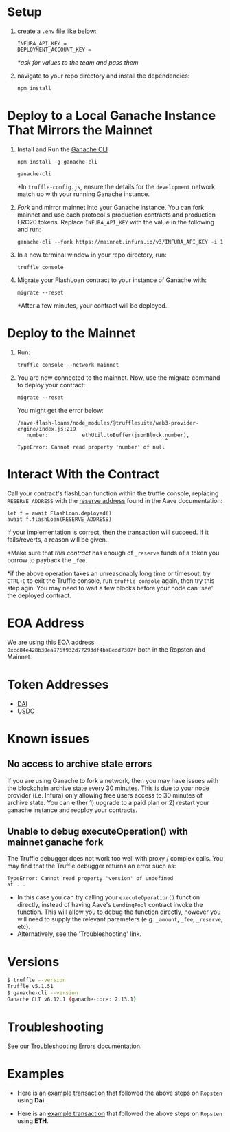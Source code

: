 # Setup

1. create a `.env` file like below:

   ```
   INFURA_API_KEY =
   DEPLOYMENT_ACCOUNT_KEY =
   ```

   _\*ask for values to the team and pass them_

2. navigate to your repo directory and install the dependencies:

   ```
   npm install
   ```

# Deploy to a Local Ganache Instance That Mirrors the Mainnet

1. Install and Run the [Ganache CLI](https://github.com/trufflesuite/ganache-cli)

   ```
   npm install -g ganache-cli
   ```

   ```
   ganache-cli
   ```

   \*In `truffle-config.js`, ensure the details for the `development` network match up with your running Ganache instance.

2. _Fork_ and mirror mainnet into your Ganache instance.
   You can fork mainnet and use each protocol's production contracts and production ERC20 tokens.
   Replace `INFURA_API_KEY` with the value in the following and run:

   ```
   ganache-cli --fork https://mainnet.infura.io/v3/INFURA_API_KEY -i 1
   ```

3. In a new terminal window in your repo directory, run:

   ```
   truffle console
   ```

4. Migrate your FlashLoan contract to your instance of Ganache with:

   ```
   migrate --reset
   ```

   \*After a few minutes, your contract will be deployed.

# Deploy to the Mainnet

1. Run:

   ```
   truffle console --network mainnet
   ```

2. You are now connected to the mainnet. Now, use the migrate command to deploy your contract:

   ```
   migrate --reset
   ```

   You might get the error below:

   ```
   /aave-flash-loans/node_modules/@trufflesuite/web3-provider-engine/index.js:219
      number:           ethUtil.toBuffer(jsonBlock.number),
                                                   ^
   TypeError: Cannot read property 'number' of null
   ```

# Interact With the Contract

Call your contract's flashLoan function within the truffle console, replacing `RESERVE_ADDRESS` with the [reserve address](https://docs.aave.com/developers/developing-on-aave/deployed-contract-instances#reserves-assets) found in the Aave documentation:

```
let f = await FlashLoan.deployed()
await f.flashLoan(RESERVE_ADDRESS)
```

If your implementation is correct, then the transaction will succeed. If it fails/reverts, a reason will be given.

\*Make sure that _this contract_ has enough of `_reserve` funds of a token you borrow to payback the `_fee`.

\*if the above operation takes an unreasonably long time or timesout, try `CTRL+C` to exit the Truffle console, run `truffle console` again, then try this step agin. You may need to wait a few blocks before your node can 'see' the deployed contract.

# EOA Address

We are using this EOA address `0xcc84e428b30ea976f932d77293df4ba8edd7307f` both in the Ropsten and Mainnet.

# Token Addresses

- [DAI](https://etherscan.io/address/0x6b175474e89094c44da98b954eedeac495271d0f)
- [USDC](https://etherscan.io/address/0xa0b86991c6218b36c1d19d4a2e9eb0ce3606eb48)

# Known issues

## No access to archive state errors

If you are using Ganache to fork a network, then you may have issues with the blockchain archive state every 30 minutes. This is due to your node provider (i.e. Infura) only allowing free users access to 30 minutes of archive state. You can either 1) upgrade to a paid plan or 2) restart your ganache instance and redploy your contracts.

## Unable to debug executeOperation() with mainnet ganache fork

The Truffle debugger does not work too well with proxy / complex calls. You may find that the Truffle debugger returns an error such as:

```
TypeError: Cannot read property 'version' of undefined
at ...
```

- In this case you can try calling your `executeOperation()` function directly, instead of having Aave's `LendingPool` contract invoke the function. This will allow you to debug the function directly, however you will need to supply the relevant parameters (e.g. `_amount`, `_fee`, `_reserve`, etc).
- Alternatively, see the 'Troubleshooting' link.

# Versions

```bash
$ truffle --version
Truffle v5.1.51
$ ganache-cli --version
Ganache CLI v6.12.1 (ganache-core: 2.13.1)
```

# Troubleshooting

See our [Troubleshooting Errors](https://docs.aave.com/developers/tutorials/troubleshooting-errors) documentation.

# Examples

- Here is an [example transaction](https://ropsten.etherscan.io/tx/0x7877238373ffface4fb2b98ca4db1679c64bc2c84c7754432aaab994a9b51e17) that followed the above steps on `Ropsten` using **Dai**.

- Here is an [example transaction](https://ropsten.etherscan.io/tx/0x32eb3e03e00803dc19a7d2edd0a0a670756fbe210be81697be312518baeb16cc) that followed the above steps on `Ropsten` using **ETH**.
